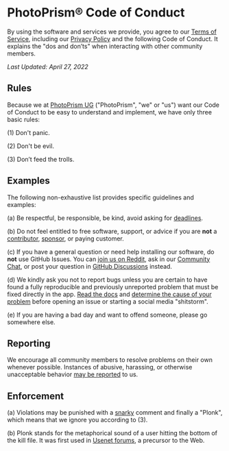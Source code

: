 # PhotoPrism® Code of Conduct

By using the software and services we provide, you agree to our [Terms of Service](https://photoprism.app/terms), including our [Privacy Policy](https://photoprism.app/privacy) and the following Code of Conduct. It explains the "dos and don’ts" when interacting with other community members.

*Last Updated: April 27, 2022*

## Rules

Because we at [PhotoPrism UG](https://photoprism.app/contact) ("PhotoPrism", "we" or "us") want our Code of Conduct to be easy to understand and implement, we have only three basic rules:

(1) Don't panic.

(2) Don't be evil.

(3) Don’t feed the trolls.

## Examples

The following non-exhaustive list provides specific guidelines and examples:

(a) Be respectful, be responsible, be kind, avoid asking for [deadlines](https://docs.photoprism.app/developer-guide/code-quality/#go-slow-before-you-go-fast).

(b) Do not feel entitled to free software, support, or advice if you are **not** a [contributor](https://docs.photoprism.app/developer-guide/), [sponsor](https://docs.photoprism.app/funding/), or paying customer.

(c) If you have a general question or need help installing our software, do **not** use GitHub Issues. You can [join us on Reddit](https://link.photoprism.app/reddit), ask in our [Community Chat](https://link.photoprism.app/chat), or post your question in [GitHub Discussions](https://link.photoprism.app/discussions) instead.

(d) We kindly ask you not to report bugs unless you are certain to have found a fully reproducible and previously unreported problem that must be fixed directly in the app. [Read the docs](https://docs.photoprism.app) and [determine the cause of your problem](https://docs.photoprism.app/getting-started/troubleshooting/) before opening an issue or starting a social media "shitstorm".

(e) If you are having a bad day and want to offend someone, please go somewhere else.

## Reporting

We encourage all community members to resolve problems on their own whenever possible. Instances of abusive, harassing, or otherwise unacceptable behavior [may be reported](https://photoprism.app/contact) to us.

## Enforcement

(a) Violations may be punished with a [snarky](https://www.merriam-webster.com/dictionary/snarky) comment and finally a "Plonk", which means that we ignore you according to (3).

(b) Plonk stands for the metaphorical sound of a user hitting the bottom of the kill file. It was first used in [Usenet forums](https://en.everybodywiki.com/Plonk_(Usenet)), a precursor to the Web.